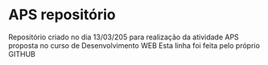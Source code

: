 # APS repositório
 Repositório criado no dia 13/03/205 para realização da atividade APS proposta no curso de Desenvolvimento WEB
Esta linha foi feita pelo próprio GITHUB
